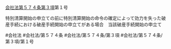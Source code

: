 [会社法第５７４条第３項](会社法＿＿＿＿第５７４条第３項)第１号

特別清算開始の申立ての前に特別清算開始の命令の確定によって効力を失った破産手続における破産手続開始の申立てがある場合　当該破産手続開始の申立て


#会社法
#会社法/第５７４条
#会社法/第５７４条/第３項
#会社法/第５７４条/第３項/第１号

